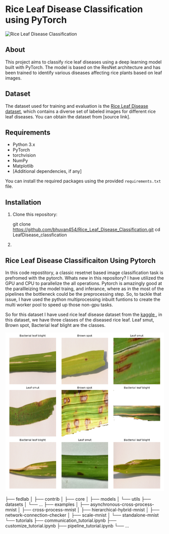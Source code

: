 # Rice Leaf Disease Classification using PyTorch

![Rice Leaf Disease Classification](rice_leaf_image.jpg)

## About

This project aims to classify rice leaf diseases using a deep learning model built with PyTorch. The model is based on the ResNet architecture and has been trained to identify various diseases affecting rice plants based on leaf images.

## Dataset

The dataset used for training and evaluation is the [Rice Leaf Disease dataset](link-to-dataset), which contains a diverse set of labeled images for different rice leaf diseases. You can obtain the dataset from [source link].

## Requirements

- Python 3.x
- PyTorch
- torchvision
- NumPy
- Matplotlib
- [Additional dependencies, if any]

You can install the required packages using the provided `requirements.txt` file.

## Installation

1. Clone this repository:

   git clone https://github.com/bhuvan454/Rice_Leaf_Disease_Classification.git
   cd LeafDisease_classfication

2. 


## Rice Leaf Disease Classificaiton Using Pytorch

In this code repostitory, a classic resetnet based image classification task is prefromed with the pytorch. Whats new in this repository? I have utilized the GPU and CPU to parallelize the all operations. Pytorch is amazingly good at the parallleizing the model traing, and inferance, where as in the most of the pipelines the bottleneck could be the preprocessing step. So, to tackle that issue, I have used the python multiprocessing inbuilt funtions to create the multi worker pool to speed up those non-gpu tasks. 

So for this dataset I have used rice leaf disease dataset from the  <a href = "https://www.kaggle.com/datasets/vbookshelf/rice-leaf-diseases" target="_blank"> kaggle </a>, in this dataset, we have three classes of the diseased rice leaf. Leaf smut, Brown spot, Bacterial leaf blight are the classes. 

![image](data/figures/sample_images.png)

├── fedlab
│   ├── contrib
│   ├── core
│   ├── models
│   └── utils
├── datasets
│   └── ...
├── examples
│   ├── asynchronous-cross-process-mnist
│   ├── cross-process-mnist
│   ├── hierarchical-hybrid-mnist
│   ├── network-connection-checker
│   ├── scale-mnist
│   └── standalone-mnist
└── tutorials
    ├── communication_tutorial.ipynb
    ├── customize_tutorial.ipynb
    ├── pipeline_tutorial.ipynb
    └── ...